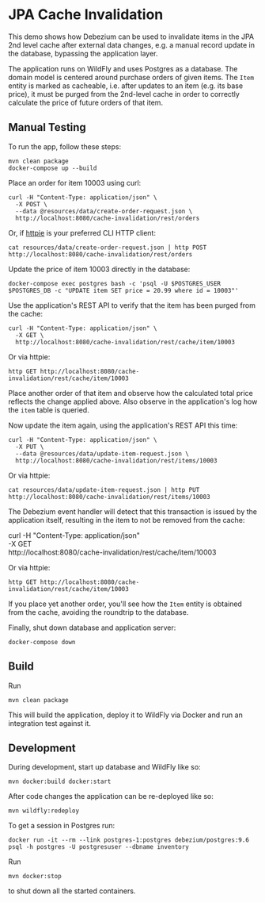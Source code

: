 # JPA Cache Invalidation

This demo shows how Debezium can be used to invalidate items in the JPA 2nd level cache after external data changes,
e.g. a manual record update in the database, bypassing the application layer.

The application runs on WildFly and uses Postgres as a database.
The domain model is centered around purchase orders of given items.
The `Item` entity is marked as cacheable, i.e. after updates to an item (e.g. its base price),
it must be purged from the 2nd-level cache in order to correctly calculate the price of future orders of that item.

## Manual Testing

To run the app, follow these steps:

    mvn clean package
    docker-compose up --build

Place an order for item 10003 using curl:

    curl -H "Content-Type: application/json" \
      -X POST \
      --data @resources/data/create-order-request.json \
      http://localhost:8080/cache-invalidation/rest/orders

Or, if [httpie](https://httpie.org/) is your preferred CLI HTTP client:

    cat resources/data/create-order-request.json | http POST http://localhost:8080/cache-invalidation/rest/orders

Update the price of item 10003 directly in the database:

    docker-compose exec postgres bash -c 'psql -U $POSTGRES_USER $POSTGRES_DB -c "UPDATE item SET price = 20.99 where id = 10003"'

Use the application's REST API to verify that the item has been purged from the cache:

    curl -H "Content-Type: application/json" \
      -X GET \
      http://localhost:8080/cache-invalidation/rest/cache/item/10003

Or via httpie:

    http GET http://localhost:8080/cache-invalidation/rest/cache/item/10003

Place another order of that item and observe how the calculated total price reflects the change applied above.
Also observe in the application's log how the `item` table is queried.

Now update the item again, using the application's REST API this time:

    curl -H "Content-Type: application/json" \
      -X PUT \
      --data @resources/data/update-item-request.json \
      http://localhost:8080/cache-invalidation/rest/items/10003

Or via httpie:

    cat resources/data/update-item-request.json | http PUT http://localhost:8080/cache-invalidation/rest/items/10003

The Debezium event handler will detect that this transaction is issued by the application itself, resulting in the item to not be removed from the cache:

   curl -H "Content-Type: application/json" \
      -X GET \
      http://localhost:8080/cache-invalidation/rest/cache/item/10003

Or via httpie:

    http GET http://localhost:8080/cache-invalidation/rest/cache/item/10003

If you place yet another order, you'll see how the `Item` entity is obtained from the cache, avoiding the roundtrip to the database.

Finally, shut down database and application server:

    docker-compose down

## Build

Run

    mvn clean package

This will build the application, deploy it to WildFly via Docker and run an integration test against it.

## Development

During development, start up database and WildFly like so:

    mvn docker:build docker:start

After code changes the application can be re-deployed like so:

    mvn wildfly:redeploy

To get a session in Postgres run:

    docker run -it --rm --link postgres-1:postgres debezium/postgres:9.6 psql -h postgres -U postgresuser --dbname inventory

Run

    mvn docker:stop

to shut down all the started containers.
